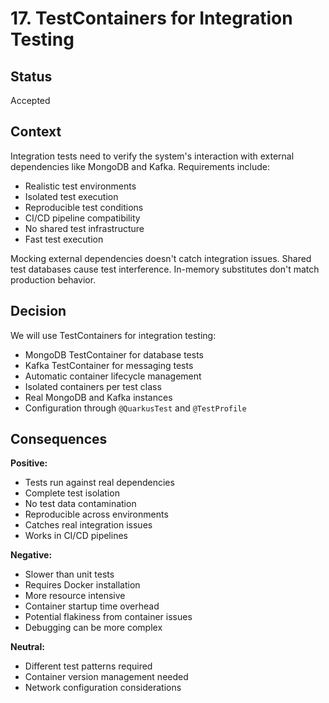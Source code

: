 # 17. TestContainers for Integration Testing

## Status

Accepted

## Context

Integration tests need to verify the system's interaction with external dependencies like MongoDB and Kafka. Requirements include:
- Realistic test environments
- Isolated test execution
- Reproducible test conditions
- CI/CD pipeline compatibility
- No shared test infrastructure
- Fast test execution

Mocking external dependencies doesn't catch integration issues. Shared test databases cause test interference. In-memory substitutes don't match production behavior.

## Decision

We will use TestContainers for integration testing:
- MongoDB TestContainer for database tests
- Kafka TestContainer for messaging tests
- Automatic container lifecycle management
- Isolated containers per test class
- Real MongoDB and Kafka instances
- Configuration through `@QuarkusTest` and `@TestProfile`

## Consequences

**Positive:**
- Tests run against real dependencies
- Complete test isolation
- No test data contamination
- Reproducible across environments
- Catches real integration issues
- Works in CI/CD pipelines

**Negative:**
- Slower than unit tests
- Requires Docker installation
- More resource intensive
- Container startup time overhead
- Potential flakiness from container issues
- Debugging can be more complex

**Neutral:**
- Different test patterns required
- Container version management needed
- Network configuration considerations